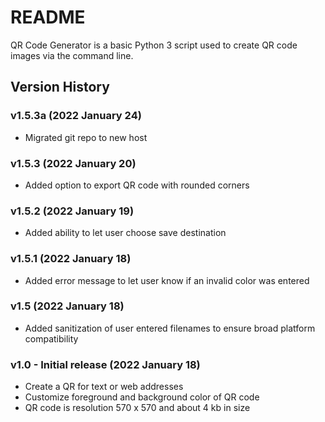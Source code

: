 # README #

QR Code Generator is a basic Python 3 script used to create QR code images via the command line.

## Version History ##
### v1.5.3a (2022 January 24) ###
* Migrated git repo to new host

### v1.5.3 (2022 January 20) ###
* Added option to export QR code with rounded corners

### v1.5.2 (2022 January 19) ###
* Added ability to let user choose save destination

### v1.5.1 (2022 January 18) ###
* Added error message to let user know if an invalid color was entered

### v1.5 (2022 January 18) ###
* Added sanitization of user entered filenames to ensure broad platform compatibility

### v1.0 - Initial release (2022 January 18) ###
* Create a QR for text or web addresses
* Customize foreground and background color of QR code
* QR code is resolution 570 x 570 and about 4 kb in size
